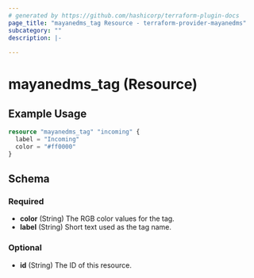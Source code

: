```yaml
---
# generated by https://github.com/hashicorp/terraform-plugin-docs
page_title: "mayanedms_tag Resource - terraform-provider-mayanedms"
subcategory: ""
description: |-
  
---
```


# mayanedms_tag (Resource)



## Example Usage

```terraform
resource "mayanedms_tag" "incoming" {
  label = "Incoming"
  color = "#ff0000"
}
```

<!-- schema generated by tfplugindocs -->
## Schema

### Required

- **color** (String) The RGB color values for the tag.
- **label** (String) Short text used as the tag name.

### Optional

- **id** (String) The ID of this resource.


